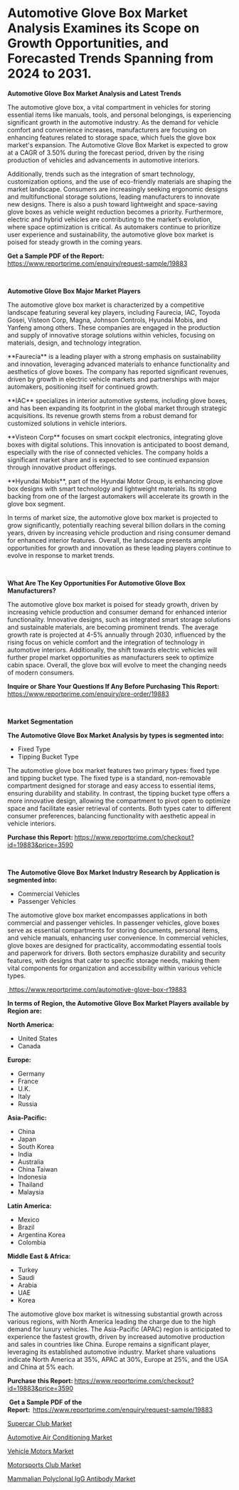 <p><h1>Automotive Glove Box Market Analysis Examines its Scope on Growth Opportunities, and Forecasted Trends Spanning from 2024 to 2031.</h1></p><p><strong>Automotive Glove Box Market Analysis and Latest Trends</strong></p>
<p><p>The automotive glove box, a vital compartment in vehicles for storing essential items like manuals, tools, and personal belongings, is experiencing significant growth in the automotive industry. As the demand for vehicle comfort and convenience increases, manufacturers are focusing on enhancing features related to storage space, which fuels the glove box market's expansion. The Automotive Glove Box Market is expected to grow at a CAGR of 3.50% during the forecast period, driven by the rising production of vehicles and advancements in automotive interiors.</p><p>Additionally, trends such as the integration of smart technology, customization options, and the use of eco-friendly materials are shaping the market landscape. Consumers are increasingly seeking ergonomic designs and multifunctional storage solutions, leading manufacturers to innovate new designs. There is also a push toward lightweight and space-saving glove boxes as vehicle weight reduction becomes a priority. Furthermore, electric and hybrid vehicles are contributing to the market’s evolution, where space optimization is critical. As automakers continue to prioritize user experience and sustainability, the automotive glove box market is poised for steady growth in the coming years.</p></p>
<p><strong>Get a Sample PDF of the Report:&nbsp;</strong> <a href="https://www.reportprime.com/enquiry/request-sample/19883?utm_campaign=10&utm_medium=2&utm_source=Github&utm_content=ia&utm_term=23112024&utm_id=automotive-glove-box">https://www.reportprime.com/enquiry/request-sample/19883</a></p>
<p>&nbsp;</p>
<p><strong>Automotive Glove Box Major Market Players</strong></p>
<p><p>The automotive glove box market is characterized by a competitive landscape featuring several key players, including Faurecia, IAC, Toyoda Gosei, Visteon Corp, Magna, Johnson Controls, Hyundai Mobis, and Yanfeng among others. These companies are engaged in the production and supply of innovative storage solutions within vehicles, focusing on materials, design, and technology integration.</p><p>**Faurecia** is a leading player with a strong emphasis on sustainability and innovation, leveraging advanced materials to enhance functionality and aesthetics of glove boxes. The company has reported significant revenues, driven by growth in electric vehicle markets and partnerships with major automakers, positioning itself for continued growth.</p><p>**IAC** specializes in interior automotive systems, including glove boxes, and has been expanding its footprint in the global market through strategic acquisitions. Its revenue growth stems from a robust demand for customized solutions in vehicle interiors.</p><p>**Visteon Corp** focuses on smart cockpit electronics, integrating glove boxes with digital solutions. This innovation is anticipated to boost demand, especially with the rise of connected vehicles. The company holds a significant market share and is expected to see continued expansion through innovative product offerings.</p><p>**Hyundai Mobis**, part of the Hyundai Motor Group, is enhancing glove box designs with smart technology and lightweight materials. Its strong backing from one of the largest automakers will accelerate its growth in the glove box segment.</p><p>In terms of market size, the automotive glove box market is projected to grow significantly, potentially reaching several billion dollars in the coming years, driven by increasing vehicle production and rising consumer demand for enhanced interior features. Overall, the landscape presents ample opportunities for growth and innovation as these leading players continue to evolve in response to market trends.</p></p>
<p>&nbsp;</p>
<p><strong>What Are The Key Opportunities For Automotive Glove Box Manufacturers?</strong></p>
<p><p>The automotive glove box market is poised for steady growth, driven by increasing vehicle production and consumer demand for enhanced interior functionality. Innovative designs, such as integrated smart storage solutions and sustainable materials, are becoming prominent trends. The average growth rate is projected at 4-5% annually through 2030, influenced by the rising focus on vehicle comfort and the integration of technology in automotive interiors. Additionally, the shift towards electric vehicles will further propel market opportunities as manufacturers seek to optimize cabin space. Overall, the glove box will evolve to meet the changing needs of modern consumers.</p></p>
<p><strong>Inquire or Share Your Questions If Any Before Purchasing This Report:</strong> <a href="https://www.reportprime.com/enquiry/pre-order/19883?utm_campaign=10&utm_medium=2&utm_source=Github&utm_content=ia&utm_term=23112024&utm_id=automotive-glove-box">https://www.reportprime.com/enquiry/pre-order/19883</a></p>
<p>&nbsp;</p>
<p><strong>Market Segmentation</strong></p>
<p><strong>The Automotive Glove Box Market Analysis by types is segmented into:</strong></p>
<p><ul><li>Fixed Type</li><li>Tipping Bucket Type</li></ul></p>
<p><p>The automotive glove box market features two primary types: fixed type and tipping bucket type. The fixed type is a standard, non-removable compartment designed for storage and easy access to essential items, ensuring durability and stability. In contrast, the tipping bucket type offers a more innovative design, allowing the compartment to pivot open to optimize space and facilitate easier retrieval of contents. Both types cater to different consumer preferences, balancing functionality with aesthetic appeal in vehicle interiors.</p></p>
<p><strong>Purchase this Report:&nbsp;</strong><a href="https://www.reportprime.com/checkout?id=19883&price=3590&utm_campaign=10&utm_medium=2&utm_source=Github&utm_content=ia&utm_term=23112024&utm_id=automotive-glove-box">https://www.reportprime.com/checkout?id=19883&price=3590</a></p>
<p>&nbsp;</p>
<p><strong>The Automotive Glove Box Market Industry Research by Application is segmented into:</strong></p>
<p><ul><li>Commercial Vehicles</li><li>Passenger Vehicles</li></ul></p>
<p><p>The automotive glove box market encompasses applications in both commercial and passenger vehicles. In passenger vehicles, glove boxes serve as essential compartments for storing documents, personal items, and vehicle manuals, enhancing user convenience. In commercial vehicles, glove boxes are designed for practicality, accommodating essential tools and paperwork for drivers. Both sectors emphasize durability and security features, with designs that cater to specific storage needs, making them vital components for organization and accessibility within various vehicle types.</p></p>
<p><a href="https://www.reportprime.com/automotive-glove-box-r19883?utm_campaign=10&utm_medium=2&utm_source=Github&utm_content=ia&utm_term=23112024&utm_id=automotive-glove-box">&nbsp;https://www.reportprime.com/automotive-glove-box-r19883</a></p>
<p><strong>In terms of Region, the Automotive Glove Box Market Players available by Region are:</strong></p>
<p>
    <p> <strong> North America: </strong>
        <ul>
            <li>United States</li>
            <li>Canada</li>
        </ul>
        </p> 
    <p> <strong> Europe: </strong>
        <ul>
            <li>Germany</li>
            <li>France</li>
            <li>U.K.</li>
            <li>Italy</li>
            <li>Russia</li>
        </ul>
        </p> 
    <p> <strong> Asia-Pacific: </strong>
        <ul>
            <li>China</li>
            <li>Japan</li>
            <li>South Korea</li>
            <li>India</li>
            <li>Australia</li>
            <li>China Taiwan</li>
            <li>Indonesia</li>
            <li>Thailand</li>
            <li>Malaysia</li>
        </ul>
        </p> 
    <p> <strong> Latin America: </strong>
        <ul>
            <li>Mexico</li>
            <li>Brazil</li>
            <li>Argentina Korea</li>
            <li>Colombia</li>
        </ul>
        </p> 
    <p> <strong> Middle East & Africa: </strong>
        <ul>
            <li>Turkey</li>
            <li>Saudi</li>
            <li>Arabia</li>
            <li>UAE</li>
            <li>Korea</li>
        </ul>
    </p>
    </p>
<p><p>The automotive glove box market is witnessing substantial growth across various regions, with North America leading the charge due to the high demand for luxury vehicles. The Asia-Pacific (APAC) region is anticipated to experience the fastest growth, driven by increased automotive production and sales in countries like China. Europe remains a significant player, leveraging its established automotive industry. Market share valuations indicate North America at 35%, APAC at 30%, Europe at 25%, and the USA and China at 5% each.</p></p>
<p><strong>Purchase this Report: </strong><a href="https://www.reportprime.com/checkout?id=19883&price=3590&utm_campaign=10&utm_medium=2&utm_source=Github&utm_content=ia&utm_term=23112024&utm_id=automotive-glove-box">https://www.reportprime.com/checkout?id=19883&price=3590</a></p>
<p>&nbsp;<strong>Get a Sample PDF of the Report:&nbsp;&nbsp;</strong><a href="https://www.reportprime.com/enquiry/request-sample/19883?utm_campaign=10&utm_medium=2&utm_source=Github&utm_content=ia&utm_term=23112024&utm_id=automotive-glove-box">https://www.reportprime.com/enquiry/request-sample/19883</a></p>
<p><strong></strong></p>
<p><p><a href="https://issuu.com/reportprime-2/docs/supercar-club-market-size-2030.pptx_2de7f7a49443d2?utm_campaign=10&utm_medium=2&utm_source=Github&utm_content=ia&utm_term=23112024&utm_id=automotive-glove-box">Supercar Club Market</a></p><p><a href="https://github.com/mahnoor2003/Market-Research-Report-List-6/blob/main/automotive-air-conditioning-market.md?utm_campaign=10&utm_medium=2&utm_source=Github&utm_content=ia&utm_term=23112024&utm_id=automotive-glove-box">Automotive Air Conditioning Market</a></p><p><a href="https://github.com/BryceTownsendr/Market-Research-Report-List-7/blob/main/vehicle-motors-market.md?utm_campaign=10&utm_medium=2&utm_source=Github&utm_content=ia&utm_term=23112024&utm_id=automotive-glove-box">Vehicle Motors Market</a></p><p><a href="https://issuu.com/reportprime-2/docs/motorsports-club-market-size-2030.p_ce34ba7e615163?utm_campaign=10&utm_medium=2&utm_source=Github&utm_content=ia&utm_term=23112024&utm_id=automotive-glove-box">Motorsports Club Market</a></p><p><a href="https://www.linkedin.com/pulse/exploring-47-growth-mammalian-polyclonal-igg-antibody-market-087ne?utm_campaign=10&utm_medium=2&utm_source=Github&utm_content=ia&utm_term=23112024&utm_id=automotive-glove-box">Mammalian Polyclonal IgG Antibody Market</a></p></p>